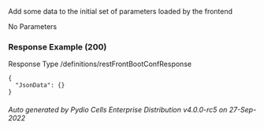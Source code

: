 






 
Add some data to the initial set of parameters loaded by the frontend  


No Parameters



### Response Example (200)
Response Type /definitions/restFrontBootConfResponse

```
{
  "JsonData": {}
}
```




###### Auto generated by Pydio Cells Enterprise Distribution v4.0.0-rc5 on 27-Sep-2022
